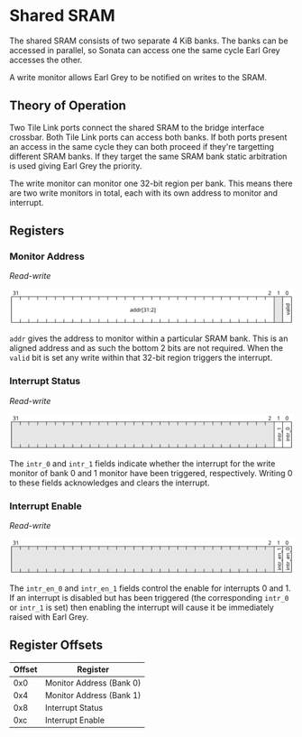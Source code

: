 # Shared SRAM

The shared SRAM consists of two separate 4 KiB banks.
The banks can be accessed in parallel, so Sonata can access one the same cycle Earl Grey accesses the other.

A write monitor allows Earl Grey to be notified on writes to the SRAM.

## Theory of Operation

Two Tile Link ports connect the shared SRAM to the bridge interface crossbar.
Both Tile Link ports can access both banks.
If both ports present an access in the same cycle they can both proceed if they're targetting different SRAM banks.
If they target the same SRAM bank static arbitration is used giving Earl Grey the priority.

The write monitor can monitor one 32-bit region per bank.
This means there are two write monitors in total, each with its own address to monitor and interrupt.

## Registers

### Monitor Address

*Read-write*

<p align="center"><img src="images/shared_sram_monitor_address_register.svg" width="800"></p>

`addr` gives the address to monitor within a particular SRAM bank.
This is an aligned address and as such the bottom 2 bits are not required.
When the `valid` bit is set any write within that 32-bit region triggers the interrupt.

### Interrupt Status

*Read-write*

<p align="center"><img src="images/shared_sram_monitor_interrupt_status.svg" width="800"></p>

The `intr_0` and `intr_1` fields indicate whether the interrupt for the write monitor of bank 0 and 1 monitor have been triggered, respectively.
Writing 0 to these fields acknowledges and clears the interrupt.

### Interrupt Enable

*Read-write*

<p align="center"><img src="images/shared_sram_monitor_interrupt_enable.svg" width="800"></p>

The `intr_en_0` and `intr_en_1` fields control the enable for interrupts 0 and 1.
If an interrupt is disabled but has been triggered (the corresponding `intr_0` or `intr_1` is set) then enabling the interrupt will cause it be immediately raised with Earl Grey.

## Register Offsets

| Offset | Register                 |
| ------ | --------                 |
| 0x0    | Monitor Address (Bank 0) |
| 0x4    | Monitor Address (Bank 1) |
| 0x8    | Interrupt Status         |
| 0xc    | Interrupt Enable         |
